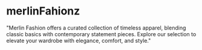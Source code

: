 # merlinFahionz
"Merlin Fashion offers a curated collection of timeless apparel, blending classic basics with contemporary statement pieces. Explore our selection to elevate your wardrobe with elegance, comfort, and style."
